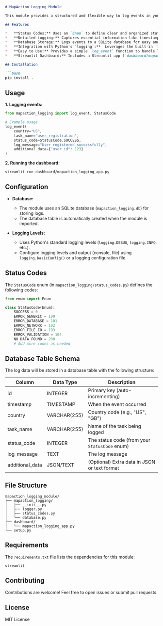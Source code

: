 ```markdown
# MapAction Logging Module

This module provides a structured and flexible way to log events in your MapAction applications, including the ability to store logs in a database and visualize them with a Streamlit dashboard.

## Features

*   **Status Codes:** Uses an `Enum` to define clear and organized status codes for various events (success, errors, no data, etc.).
*   **Detailed Logging:** Captures essential information like timestamps, country, task name, status code, log message, and optional additional data.
*   **Database Storage:** Logs events to a SQLite database for easy analysis and retrieval.
*   **Integration with Python's `logging`:**  Leverages the built-in `logging` module for flexibility in log handling and output.
*   **Easy to Use:** Provides a simple `log_event` function to handle logging operations.
*   **Streamlit Dashboard:** Includes a Streamlit app (`dashboard/mapaction_logging_app.py`) to visualize and filter log data.

## Installation

```bash
pip install . 
```

## Usage

**1. Logging events:**

```python
from mapaction_logging import log_event, StatusCode 

# Example usage
log_event(
    country="US", 
    task_name="user_registration", 
    status_code=StatusCode.SUCCESS, 
    log_message="User registered successfully", 
    additional_data={"user_id": 123}
)
```

**2. Running the dashboard:**

```bash
streamlit run dashboard/mapaction_logging_app.py
```

## Configuration

*   **Database:**
    *   The module uses an SQLite database (`mapaction_logging.db`) for storing logs.
    *   The database table is automatically created when the module is imported.

*   **Logging Levels:**
    *   Uses Python's standard logging levels (`logging.DEBUG`, `logging.INFO`, etc.).
    *   Configure logging levels and output (console, file) using `logging.basicConfig()` or a logging configuration file.

## Status Codes

The `StatusCode` enum (in `mapaction_logging/status_codes.py`) defines the following codes:

```python
from enum import Enum

class StatusCode(Enum):
    SUCCESS = 0
    ERROR_GENERIC = 100
    ERROR_DATABASE = 101
    ERROR_NETWORK = 102
    ERROR_FILE_IO = 103
    ERROR_VALIDATION = 104
    NO_DATA_FOUND = 200
    # Add more codes as needed
```

## Database Table Schema

The log data will be stored in a database table with the following structure:

| Column        | Data Type    | Description                                 |
|---------------|--------------|---------------------------------------------|
| id            | INTEGER      | Primary key (auto-incrementing)             |
| timestamp     | TIMESTAMP    | When the event occurred                     |
| country       | VARCHAR(255) | Country code (e.g., "US", "GB")             |
| task_name     | VARCHAR(255) | Name of the task being logged              |
| status_code   | INTEGER      | The status code (from your `StatusCode` enum) |
| log_message   | TEXT         | The log message                             |
| additional_data | JSON/TEXT    | (Optional) Extra data in JSON or text format |

## File Structure

```
mapaction_logging_module/
├── mapaction_logging/
│   ├── __init__.py
│   ├── logger.py
│   ├── status_codes.py
│   └── database.py
├── dashboard/
│   └── mapaction_logging_app.py 
└── setup.py
```

## Requirements

The `requirements.txt` file lists the dependencies for this module:

```
streamlit
```

## Contributing

Contributions are welcome! Feel free to open issues or submit pull requests.

## License

MIT License